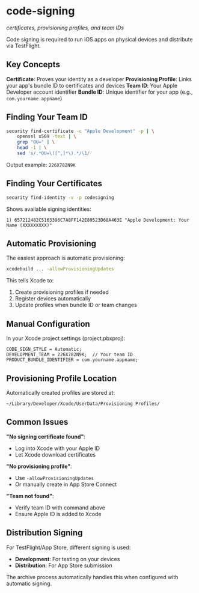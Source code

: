 # code-signing
*certificates, provisioning profiles, and team IDs*

Code signing is required to run iOS apps on physical devices and distribute via TestFlight.

## Key Concepts

**Certificate**: Proves your identity as a developer
**Provisioning Profile**: Links your app's bundle ID to certificates and devices
**Team ID**: Your Apple Developer account identifier
**Bundle ID**: Unique identifier for your app (e.g., `com.yourname.appname`)

## Finding Your Team ID

```bash
security find-certificate -c "Apple Development" -p | \
    openssl x509 -text | \
    grep "OU=" | \
    head -1 | \
    sed 's/.*OU=\([^,]*\).*/\1/'
```

Output example: `226X782N9K`

## Finding Your Certificates

```bash
security find-identity -v -p codesigning
```

Shows available signing identities:
```
1) 657212482C5163396C7A8FF142E89523D68A463E "Apple Development: Your Name (XXXXXXXXX)"
```

## Automatic Provisioning

The easiest approach is automatic provisioning:

```bash
xcodebuild ... -allowProvisioningUpdates
```

This tells Xcode to:
1. Create provisioning profiles if needed
2. Register devices automatically
3. Update profiles when bundle ID or team changes

## Manual Configuration

In your Xcode project settings (project.pbxproj):

```
CODE_SIGN_STYLE = Automatic;
DEVELOPMENT_TEAM = 226X782N9K;  // Your team ID
PRODUCT_BUNDLE_IDENTIFIER = com.yourname.appname;
```

## Provisioning Profile Location

Automatically created profiles are stored at:
```
~/Library/Developer/Xcode/UserData/Provisioning Profiles/
```

## Common Issues

**"No signing certificate found"**:
- Log into Xcode with your Apple ID
- Let Xcode download certificates

**"No provisioning profile"**:
- Use `-allowProvisioningUpdates`
- Or manually create in App Store Connect

**"Team not found"**:
- Verify team ID with command above
- Ensure Apple ID is added to Xcode

## Distribution Signing

For TestFlight/App Store, different signing is used:
- **Development**: For testing on your devices
- **Distribution**: For App Store submission

The archive process automatically handles this when configured with automatic signing.